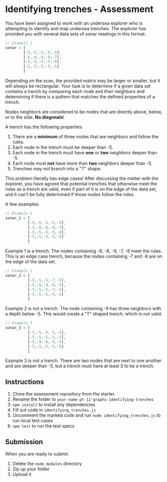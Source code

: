 # Identifying trenches - Assessment

You have been assigned to work with an undersea explorer who is attempting to
identify and map undersea trenches.  The explorer has provided you with several
data sets of sonar readings in this format:

```js
// Example 1
sonar = [
        [-5,-5,-5,-5,-5],
        [-5,-8,-8,-9,-7],
        [-5,-5,-5,-5,-8],
        [-5,-5,-5,-5,-5]
        ]
```

Depending on the scan, the provided matrix may be larger or smaller, but it will
always be rectangular.  Your task is to determine if a given data set contains a
trench by comparing each node and their neighbors and determining if there is a
pattern that matches the defined properties of a trench.

Nodes neighbors are considered to be nodes that are directly above, below, or to
the side.  **No diagonals**!

A trench has the following properties:

1. There are a **minimum** of three nodes that are neighbors and follow the
   rules.
1. Each node in the trench must be deeper than -5.
1. Each node in the trench must have **one** or **two** neighbors deeper than
   -5.
1. Each node must **not** have more than **two** neighbors deeper than -5.
1. Trenches may not branch into a "T" shape.

This problem literally has edge cases!  After discussing the matter with the
explorer, you have agreed that potential trenches that otherwise meet the rules
as a trench are valid, even if part of it is on the edge of the data set, and it
can't be fully determined if those nodes follow the rules.

A few examples:

```js
// Example 1
sonar_1 = [
          [-5,-5,-5,-5,-5],
          [-5,-8,-8,-9,-7],
          [-5,-5,-5,-5,-8],
          [-5,-5,-5,-5,-5]
          ]
```

Example 1 is a trench.  The nodes containing -8, -8, -9, -7, -8 meet the rules.
This is an edge case trench, because the nodes containing -7 and -8 are on the
edge of the data set.

```js
// Example 2
sonar_2 = [
          [-5,-5,-5,-7,-5],
          [-5,-8,-8,-9,-5],
          [-5,-5,-5,-7,-5],
          [-5,-5,-5,-5,-5]
          ]
```

Example 2 is not a trench.  The node containing -9 has three neighbors with a
depth below -5. This would create a "T" shaped trench, which is not valid.


```js
// Example 3
sonar_3 = [
          [-5,-5,-5,-5,-5],
          [-5,-5,-5,-5,-5],
          [-5,-9,-9,-5,-5],
          [-5,-5,-5,-5,-5]
          ]
```

Example 3 is not a trench.  There are two nodes that are next to one another and
are deeper than -5, but a trench must have at least 3 to be a trench.

## Instructions

1. Clone the assessment repository from the starter.
2. Rename the folder to `your-name-pt-12-graphs-identifying-trenches`
3. `npm install` to install any dependencies
4. Fill out code in `identifying_trenches.js`
5. Uncomment the marked code and run `node identifying_trenches.js` to run local
   test cases
6. `npm test` to run the test specs

## Submission

When you are ready to submit:

1. Delete the `node_modules` directory
2. Zip up your folder
3. Upload it